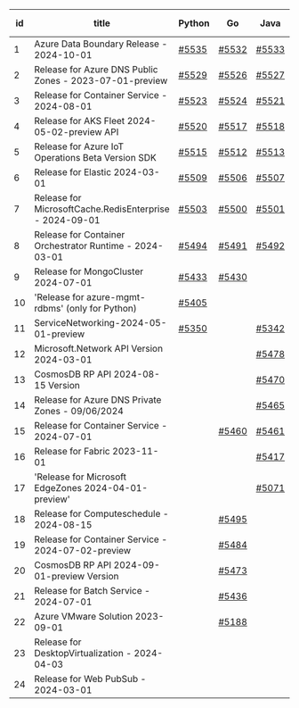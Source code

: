 | id | title | Python | Go | Java | Js | created date | target date | status |
| ------ | ------ | ------ | ------ | ------ | ------ | ------ | ------ | :-----: |
| 1 | Azure Data Boundary Release - 2024-10-01  | [#5535](https://github.com/Azure/sdk-release-request/issues/5535)  | [#5532](https://github.com/Azure/sdk-release-request/issues/5532)  | [#5533](https://github.com/Azure/sdk-release-request/issues/5533)  | [#5534](https://github.com/Azure/sdk-release-request/issues/5534)  | 09-25 | 10-25 |  |
| 2 | Release for Azure DNS Public Zones - 2023-07-01-preview  | [#5529](https://github.com/Azure/sdk-release-request/issues/5529)  | [#5526](https://github.com/Azure/sdk-release-request/issues/5526)  | [#5527](https://github.com/Azure/sdk-release-request/issues/5527)  | [#5528](https://github.com/Azure/sdk-release-request/issues/5528)  | 09-25 | 10-25 |  |
| 3 | Release for Container Service - 2024-08-01  | [#5523](https://github.com/Azure/sdk-release-request/issues/5523)  | [#5524](https://github.com/Azure/sdk-release-request/issues/5524)  | [#5521](https://github.com/Azure/sdk-release-request/issues/5521)  | [#5522](https://github.com/Azure/sdk-release-request/issues/5522)  | 09-24 | 10-24 |  |
| 4 | Release for AKS Fleet 2024-05-02-preview API  | [#5520](https://github.com/Azure/sdk-release-request/issues/5520)  | [#5517](https://github.com/Azure/sdk-release-request/issues/5517)  | [#5518](https://github.com/Azure/sdk-release-request/issues/5518)  | [#5519](https://github.com/Azure/sdk-release-request/issues/5519)  | 09-24 | 10-25 |  |
| 5 | Release for Azure IoT Operations Beta Version SDK  | [#5515](https://github.com/Azure/sdk-release-request/issues/5515)  | [#5512](https://github.com/Azure/sdk-release-request/issues/5512)  | [#5513](https://github.com/Azure/sdk-release-request/issues/5513)  | [#5514](https://github.com/Azure/sdk-release-request/issues/5514)  | 09-18 | 10-25 |  |
| 6 | Release for Elastic 2024-03-01  | [#5509](https://github.com/Azure/sdk-release-request/issues/5509)  | [#5506](https://github.com/Azure/sdk-release-request/issues/5506)  | [#5507](https://github.com/Azure/sdk-release-request/issues/5507)  | [#5508](https://github.com/Azure/sdk-release-request/issues/5508)  | 09-16 | 10-24 |  |
| 7 | Release for MicrosoftCache.RedisEnterprise - 2024-09-01  | [#5503](https://github.com/Azure/sdk-release-request/issues/5503)  | [#5500](https://github.com/Azure/sdk-release-request/issues/5500)  | [#5501](https://github.com/Azure/sdk-release-request/issues/5501)  | [#5502](https://github.com/Azure/sdk-release-request/issues/5502)  | 09-13 | 09-27 | Hold on by JS/Python/ |
| 8 | Release for Container Orchestrator Runtime - 2024-03-01  | [#5494](https://github.com/Azure/sdk-release-request/issues/5494)  | [#5491](https://github.com/Azure/sdk-release-request/issues/5491)  | [#5492](https://github.com/Azure/sdk-release-request/issues/5492)  | [#5493](https://github.com/Azure/sdk-release-request/issues/5493)  | 09-13 | 10-24 |  |
| 9 | Release for MongoCluster 2024-07-01  | [#5433](https://github.com/Azure/sdk-release-request/issues/5433)  | [#5430](https://github.com/Azure/sdk-release-request/issues/5430)  |  | [#5432](https://github.com/Azure/sdk-release-request/issues/5432)  | 08-19 | 09-27 | Hold on by JS/Python/ |
| 10 | 'Release for azure-mgmt-rdbms' (only for Python)  | [#5405](https://github.com/Azure/sdk-release-request/issues/5405)  |  |  |  | 08-07 | fail to get. |  |
| 11 | ServiceNetworking-2024-05-01-preview  | [#5350](https://github.com/Azure/sdk-release-request/issues/5350)  |  | [#5342](https://github.com/Azure/sdk-release-request/issues/5342)  | [#5346](https://github.com/Azure/sdk-release-request/issues/5346)  | 07-18 | 09-26 | Hold on by JS/Java/Python/ |
| 12 | Microsoft.Network API Version 2024-03-01  |  |  | [#5478](https://github.com/Azure/sdk-release-request/issues/5478)  | [#5479](https://github.com/Azure/sdk-release-request/issues/5479)  | 09-10 | 09-26 |  |
| 13 | CosmosDB RP API 2024-08-15 Version  |  |  | [#5470](https://github.com/Azure/sdk-release-request/issues/5470)  | [#5471](https://github.com/Azure/sdk-release-request/issues/5471)  | 09-09 | 09-27 |  |
| 14 | Release for Azure DNS Private Zones - 09/06/2024  |  |  | [#5465](https://github.com/Azure/sdk-release-request/issues/5465)  |  | 09-06 | 09-27 |  |
| 15 | Release for Container Service - 2024-07-01  |  | [#5460](https://github.com/Azure/sdk-release-request/issues/5460)  | [#5461](https://github.com/Azure/sdk-release-request/issues/5461)  | [#5462](https://github.com/Azure/sdk-release-request/issues/5462)  | 09-02 | 09-26 |  |
| 16 | Release for Fabric 2023-11-01  |  |  | [#5417](https://github.com/Azure/sdk-release-request/issues/5417)  | [#5418](https://github.com/Azure/sdk-release-request/issues/5418)  | 08-12 | 09-26 |  |
| 17 | 'Release for Microsoft EdgeZones 2024-04-01-preview'  |  |  | [#5071](https://github.com/Azure/sdk-release-request/issues/5071)  |  | 03-22 | 05-24 | Hold on by Java/ |
| 18 | Release for Computeschedule - 2024-08-15  |  | [#5495](https://github.com/Azure/sdk-release-request/issues/5495)  |  | [#5497](https://github.com/Azure/sdk-release-request/issues/5497)  | 09-13 | 09-27 |  |
| 19 | Release for Container Service - 2024-07-02-preview  |  | [#5484](https://github.com/Azure/sdk-release-request/issues/5484)  |  | [#5485](https://github.com/Azure/sdk-release-request/issues/5485)  | 09-12 | 09-26 |  |
| 20 | CosmosDB RP API 2024-09-01-preview Version  |  | [#5473](https://github.com/Azure/sdk-release-request/issues/5473)  |  | [#5475](https://github.com/Azure/sdk-release-request/issues/5475)  | 09-09 | 09-27 |  |
| 21 | Release for Batch Service - 2024-07-01  |  | [#5436](https://github.com/Azure/sdk-release-request/issues/5436)  |  | [#5438](https://github.com/Azure/sdk-release-request/issues/5438)  | 08-22 | 09-27 |  |
| 22 | Azure VMware Solution 2023-09-01  |  | [#5188](https://github.com/Azure/sdk-release-request/issues/5188)  |  | [#5190](https://github.com/Azure/sdk-release-request/issues/5190)  | 05-08 | 09-26 |  |
| 23 | Release for DesktopVirtualization - 2024-04-03  |  |  |  | [#5452](https://github.com/Azure/sdk-release-request/issues/5452)  | 08-30 | 09-27 |  |
| 24 | Release for Web PubSub - 2024-03-01  |  |  |  | [#5448](https://github.com/Azure/sdk-release-request/issues/5448)  | 08-26 | 09-26 |  |
